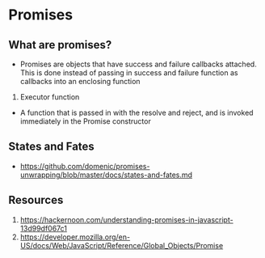 # Promises

## What are promises?
-  Promises are objects that have success and failure callbacks attached. This is done instead of passing in success and failure function as callbacks into an enclosing function

1. Executor function
  - A function that is passed in with the resolve and reject, and is invoked immediately in the Promise constructor

## States and Fates
- https://github.com/domenic/promises-unwrapping/blob/master/docs/states-and-fates.md

## Resources
1. https://hackernoon.com/understanding-promises-in-javascript-13d99df067c1
2. https://developer.mozilla.org/en-US/docs/Web/JavaScript/Reference/Global_Objects/Promise